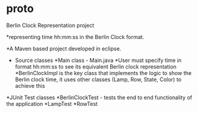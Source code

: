 proto
=====

Berlin Clock Representation project

*representing time hh:mm:ss in the Berlin Clock format.

*A Maven based project developed in eclipse.

* Source classes
*Main class - Main.java
*User must specify time in format hh:mm:ss to see its equivalent Berlin clock representation
*BerlinClockImpl is the key class that implements the logic to show the Berlin clock time, it uses
other classes (Lamp, Row, State, Color) to achieve this

*JUnit Test classes
*BerlinClockTest - tests the end to end functionality of the application
*LampTest
*RowTest
